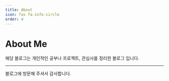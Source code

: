 ```yaml
---
title: About
icon: fas fa-info-circle
order: 4
---
```


# About Me
해당 블로그는 개인적인 공부나 프로젝트, 관심사를 정리한 블로그 입니다. 

---

블로그에 방문해 주셔서 감사합니다.